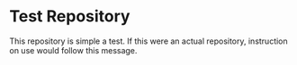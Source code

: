 # Test Repository

This repository is simple a test. If this were an actual repository, instruction on use would follow this message.
